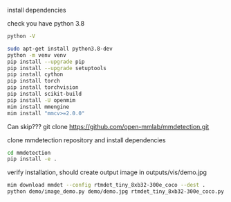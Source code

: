 install dependencies

check you have python 3.8

```bash
python -V
```

```bash
sudo apt-get install python3.8-dev
python -m venv venv
pip install --upgrade pip
pip install --upgrade setuptools
pip install cython
pip install torch
pip install torchvision
pip install scikit-build
pip install -U openmim
mim install mmengine
mim install "mmcv>=2.0.0"
```
Can skip???
git clone https://github.com/open-mmlab/mmdetection.git

clone mmdetection repository and install dependencies
```bash
cd mmdetection
pip install -e .
```

verify installation, should create output image in outputs/vis/demo.jpg
```bash
mim download mmdet --config rtmdet_tiny_8xb32-300e_coco --dest .
python demo/image_demo.py demo/demo.jpg rtmdet_tiny_8xb32-300e_coco.py --weights rtmdet_tiny_8xb32-300e_coco_20220902_112414-78e30dcc.pth --device cpu
```
